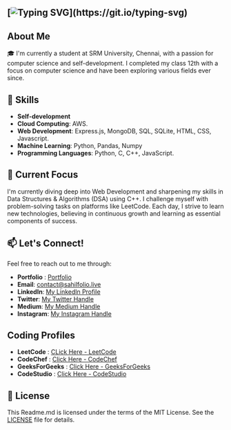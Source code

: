 ## [![Typing SVG](https://readme-typing-svg.demolab.com?font=Fira+Code&pause=1000&vCenter=true&random=false&width=435&lines=My+name+is+Sahil!+%F0%9F%91%8B;Enthusiastic+tech+enthusiast.)](https://git.io/typing-svg)

## About Me

🎓 I'm currently a student at SRM University, Chennai, with a passion for computer science and self-development. I completed my class 12th with a focus on computer science and have been exploring various fields ever since.

## 💼 Skills

- **Self-development**
- **Cloud Computing**: AWS.
- **Web Development**: Express.js, MongoDB, SQL, SQLite, HTML, CSS, Javascript.
- **Machine Learning**: Python, Pandas, Numpy 
- **Programming Languages**: Python, C, C++, JavaScript.

## 🚀 Current Focus

I'm currently diving deep into Web Development and sharpening my skills in Data Structures & Algorithms (DSA) using C++. I challenge myself with problem-solving tasks on platforms like LeetCode. Each day, I strive to learn new technologies, believing in continuous growth and learning as essential components of success.

## 📫 Let's Connect!

Feel free to reach out to me through:

- **Portfolio** : [Portfolio](https://sahilfolio.live)
- **Email**: contact@sahilfolio.live
- **LinkedIn**: [My Linkedln Profile](https://www.linkedin.com/in/sahilll94/)
- **Twitter**: [My Twitter Handle](https://twitter.com/Sa_hilll94)
-  **Medium**: [My Medium Handle](https://medium.com/@sa_hilll94)
-  **Instagram**: [My Instagram Handle](https://www.instagram.com/sa_hilll94)

## Coding Profiles
- **LeetCode** : [CLick Here - LeetCode](https://leetcode.com/u/sa_hilll94/)
- **CodeChef** : [Click Here - CodeChef](https://www.codechef.com/users/sa_hilll94)
- **GeeksForGeeks** : [Click Here - GeeksForGeeks](https://www.geeksforgeeks.org/user/sa_hilll94/)
- **CodeStudio** : [Click Here - CodeStudio](https://www.naukri.com/code360/profile/Sahilll)

## 📝 License
This Readme.md is licensed under the terms of the MIT License. See the [LICENSE](LICENSE) file for details.



